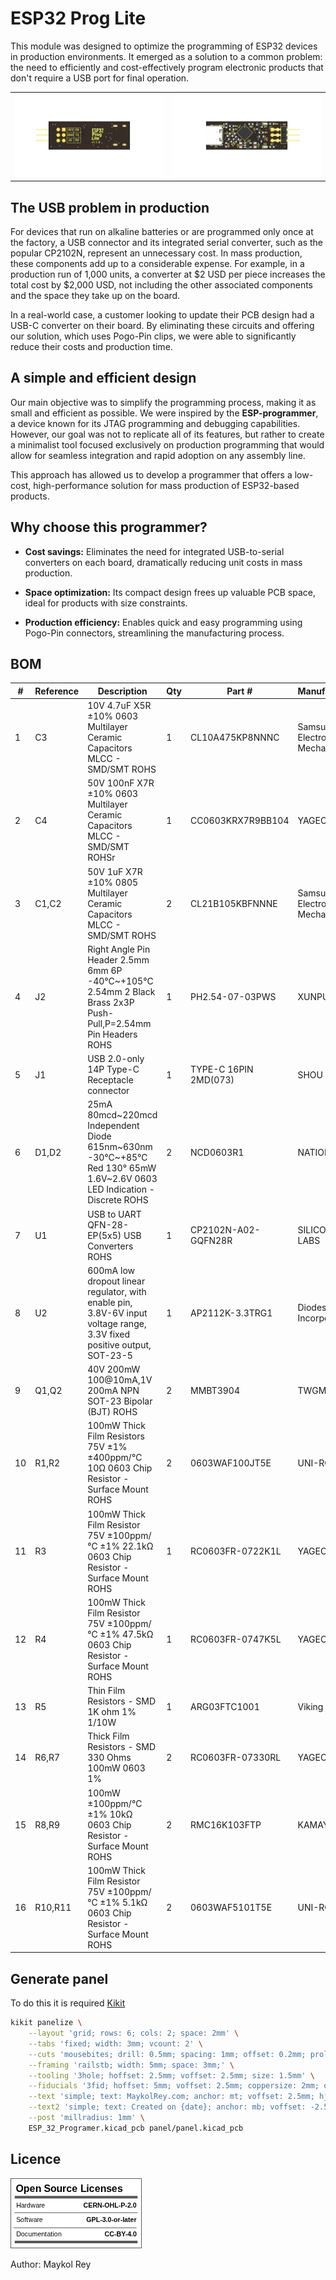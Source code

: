 # ESP32 Prog Lite

This module was designed to optimize the programming of ESP32 devices in production environments. It emerged as a solution to a common problem: the need to efficiently and cost-effectively program electronic products that don't require a USB port for final operation.

|             |                 |
|:------------:|:----------------:|
| ![](doc/ESP_32_Programer-1.png)         |![](doc/ESP_32_Programer-0.png)|



## The USB problem in production

For devices that run on alkaline batteries or are programmed only once at the factory, a USB connector and its integrated serial converter, such as the popular CP2102N, represent an unnecessary cost. In mass production, these components add up to a considerable expense. For example, in a production run of 1,000 units, a converter at $2 USD per piece increases the total cost by $2,000 USD, not including the other associated components and the space they take up on the board.

In a real-world case, a customer looking to update their PCB design had a USB-C converter on their board. By eliminating these circuits and offering our solution, which uses Pogo-Pin clips, we were able to significantly reduce their costs and production time.

## A simple and efficient design

Our main objective was to simplify the programming process, making it as small and efficient as possible. We were inspired by the **ESP-programmer**, a device known for its JTAG programming and debugging capabilities. However, our goal was not to replicate all of its features, but rather to create a minimalist tool focused exclusively on production programming that would allow for seamless integration and rapid adoption on any assembly line.

This approach has allowed us to develop a programmer that offers a low-cost, high-performance solution for mass production of ESP32-based products.

## Why choose this programmer?

* **Cost savings:** Eliminates the need for integrated USB-to-serial converters on each board, dramatically reducing unit costs in mass production.

* **Space optimization:** Its compact design frees up valuable PCB space, ideal for products with size constraints.

* **Production efficiency:** Enables quick and easy programming using Pogo-Pin connectors, streamlining the manufacturing process.

## BOM
| **#**     | **Reference**     | **Description**                                                                                                           | **Qty**   | **Part #**                | **Manufacturer**              | **LCSC**  |
|-------    |---------------    |------------------------------------------------------------------------------------------------------------------------   |---------  |-----------------------    |---------------------------    |---------- |
| 1         | C3                | 10V 4.7uF X5R ±10% 0603 Multilayer Ceramic Capacitors MLCC - SMD/SMT ROHS                                                 | 1         | CL10A475KP8NNNC           | Samsung Electro-Mechanics     | C1705     |
| 2         | C4                | 50V 100nF X7R ±10% 0603 Multilayer Ceramic Capacitors MLCC - SMD/SMT ROHSr                                                | 1         | CC0603KRX7R9BB104         | YAGEO                         | C14663    |
| 3         | C1,C2             | 50V 1uF X7R ±10% 0805 Multilayer Ceramic Capacitors MLCC - SMD/SMT ROHS                                                   | 2         | CL21B105KBFNNNE           | Samsung Electro-Mechanics     | C28323    |
| 4         | J2                | Right Angle Pin Header 2.5mm 6mm 6P -40℃~+105℃ 2.54mm 2 Black Brass 2x3P Push-Pull,P=2.54mm Pin Headers ROHS              | 1         | PH2.54-07-03PWS           | XUNPU                         | C7501617  |
| 5         | J1                | USB 2.0-only 14P Type-C Receptacle connector                                                                              | 1         | TYPE-C 16PIN 2MD(073)     | SHOU HAN                      | C2765186  |
| 6         | D1,D2             | 25mA 80mcd~220mcd Independent Diode 615nm~630nm -30℃~+85℃ Red 130° 65mW 1.6V~2.6V 0603 LED Indication - Discrete ROHS     | 2         | NCD0603R1                 | NATIONSTAR                    | C84263    |
| 7         | U1                | USB to UART QFN-28-EP(5x5) USB Converters ROHS                                                                            | 1         | CP2102N-A02-GQFN28R       | SILICON LABS                  | C964632   |
| 8         | U2                | 600mA low dropout linear regulator, with enable pin, 3.8V-6V input voltage range, 3.3V fixed positive output, SOT-23-5    | 1         | AP2112K-3.3TRG1           | Diodes Incorporated           | C51118    |
| 9         | Q1,Q2             | 40V 200mW 100@10mA,1V 200mA NPN SOT-23 Bipolar (BJT) ROHS                                                                 | 2         | MMBT3904                  | TWGMC                         | C727127   |
| 10        | R1,R2             | 100mW Thick Film Resistors 75V ±1% ±400ppm/℃ 10Ω 0603 Chip Resistor - Surface Mount ROHS                                  | 2         | 0603WAF100JT5E            | UNI-ROYAL                     | C22859    |
| 11        | R3                | 100mW Thick Film Resistor 75V ±100ppm/℃ ±1% 22.1kΩ 0603 Chip Resistor - Surface Mount ROHS                                | 1         | RC0603FR-0722K1L          | YAGEO                         | C137768   |
| 12        | R4                | 100mW Thick Film Resistor 75V ±100ppm/℃ ±1% 47.5kΩ 0603 Chip Resistor - Surface Mount ROHS                                | 1         | RC0603FR-0747K5L          | YAGEO                         | C137715   |
| 13        | R5                | Thin Film Resistors - SMD 1K ohm 1% 1/10W                                                                                 | 1         | ARG03FTC1001              | Viking                        | C217840   |
| 14        | R6,R7             | Thick Film Resistors - SMD 330 Ohms 100mW 0603 1%                                                                         | 2         | RC0603FR-07330RL          | YAGEO                         | C105881   |
| 15        | R8,R9             | 100mW ±100ppm/℃ ±1% 10kΩ 0603 Chip Resistor - Surface Mount ROHS                                                          | 2         | RMC16K103FTP              | KAMAYA                        | C323556   |
| 16        | R10,R11           | 100mW Thick Film Resistor 75V ±100ppm/℃ ±1% 5.1kΩ 0603 Chip Resistor - Surface Mount ROHS                                 | 2         | 0603WAF5101T5E            | UNI-ROYAL                     | C23186    |

## Generate panel

To do this it is required [Kikit](https://github.com/yaqwsx/KiKit?tab=readme-ov-file)

```sh
kikit panelize \
    --layout 'grid; rows: 6; cols: 2; space: 2mm' \
    --tabs 'fixed; width: 3mm; vcount: 2' \
    --cuts 'mousebites; drill: 0.5mm; spacing: 1mm; offset: 0.2mm; prolong: 0.5mm' \
    --framing 'railstb; width: 5mm; space: 3mm;' \
    --tooling '3hole; hoffset: 2.5mm; voffset: 2.5mm; size: 1.5mm' \
    --fiducials '3fid; hoffset: 5mm; voffset: 2.5mm; coppersize: 2mm; opening: 1mm;' \
    --text 'simple; text: MaykolRey.com; anchor: mt; voffset: 2.5mm; hjustify: center; vjustify: center;' \
    --text2 'simple; text: Created on {date}; anchor: mb; voffset: -2.5mm; hjustify: center; vjustify: center;' \
    --post 'millradius: 1mm' \
    ESP_32_Programer.kicad_pcb panel/panel.kicad_pcb
```
## Licence

![](doc/oshw_facts.png)

Author: Maykol Rey
